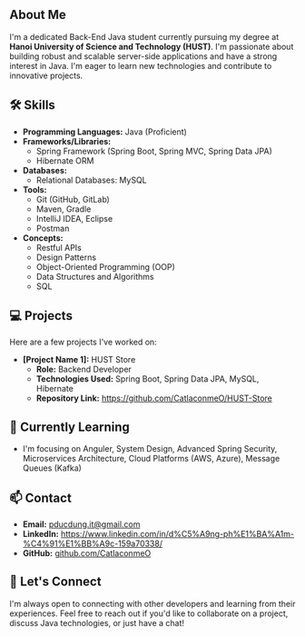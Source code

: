 
## About Me

I'm a dedicated Back-End Java student currently pursuing my degree at **Hanoi University of Science and Technology (HUST)**. I'm passionate about building robust and scalable server-side applications and have a strong interest in Java. I'm eager to learn new technologies and contribute to innovative projects.

## 🛠️ Skills

- **Programming Languages:** Java (Proficient)
- **Frameworks/Libraries:**
    - Spring Framework (Spring Boot, Spring MVC, Spring Data JPA)
    - Hibernate ORM
- **Databases:**
    - Relational Databases: MySQL
- **Tools:**
    - Git (GitHub, GitLab)
    - Maven, Gradle
    - IntelliJ IDEA, Eclipse
    - Postman
- **Concepts:**
    - Restful APIs
    - Design Patterns
    - Object-Oriented Programming (OOP)
    - Data Structures and Algorithms
    - SQL

## 💻 Projects

Here are a few projects I've worked on:

- **[Project Name 1]:** HUST Store
    - **Role:** Backend Developer
    - **Technologies Used:** Spring Boot, Spring Data JPA, MySQL, Hibernate
    - **Repository Link:** https://github.com/CatlaconmeO/HUST-Store


## 🌱 Currently Learning

- I'm focusing on Anguler, System Design, Advanced Spring Security, Microservices Architecture, Cloud Platforms (AWS, Azure), Message Queues (Kafka)

## 📫 Contact

- **Email:** pducdung.it@gmail.com
- **LinkedIn:** https://www.linkedin.com/in/d%C5%A9ng-ph%E1%BA%A1m-%C4%91%E1%BB%A9c-159a70338/
- **GitHub:** [github.com/CatlaconmeO](https://github.com/CatlaconmeO)

## 🤝 Let's Connect

I'm always open to connecting with other developers and learning from their experiences. Feel free to reach out if you'd like to collaborate on a project, discuss Java technologies, or just have a chat!
